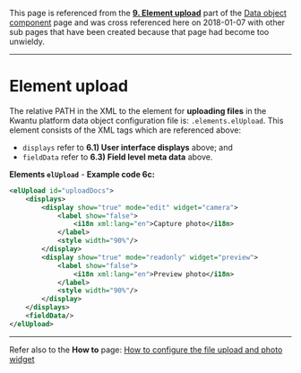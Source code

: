This page is referenced from  the [**9. Element upload**](https://github.com/kwantu/platformconfiguration/wiki/Data-object-component#9-element-upload) part of the [Data object component](https://github.com/kwantu/platformconfiguration/wiki/Data-object-component) page and was cross referenced here on 2018-01-07 with other sub pages that have been created because that page had become too unwieldy.

***

# Element upload
The relative PATH in the XML to the element for **uploading files** in the Kwantu platform data object configuration file is:  `.elements.elUpload`. This element consists of the XML tags which are referenced above:
* `displays` refer to **6.1) User interface displays** above; and
* `fieldData` refer to **6.3) Field level meta data** above.

**Elements `elUpload`** - **Example code 6c:**
```XML 
<elUpload id="uploadDocs">
    <displays>
        <display show="true" mode="edit" widget="camera">
            <label show="false">
                <i18n xml:lang="en">Capture photo</i18n>
            </label>
            <style width="90%"/>
        </display>
        <display show="true" mode="readonly" widget="preview">
            <label show="false">
                <i18n xml:lang="en">Preview photo</i18n>
            </label>
            <style width="90%"/>
        </display>
    </displays>
    <fieldData/>
</elUpload>
```
***
Refer  also to the **How to** page:
[How to configure the file upload and photo widget](https://github.com/kwantu/platformconfiguration/wiki/How-to-configure-the-file-upload-and-photo-widget)
